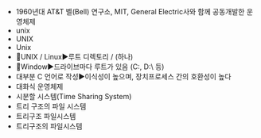 ﻿- 1960년대 AT&T 벨(Bell) 연구소, MIT, General Electric사와 함께 공동개발한 운영체제
- unix
- UNIX
- Unix
- 📌UNIX / Linux▶️루트 디렉토리	/ (하나)	
- 📌Window▶️드라이브마다 루트가 있음 (C:, D:\ 등)
- 대부분 C 언어로 작성▶️이식성이 높으며, 장치프로세스 간의 호환성이 높다
- 대화식 운영체제
- 시분할 시스템(Time Sharing System)
- 트리 구조의 파일 시스템
- 트리구조 파일시스템
- 트리구조의 파일시스템
